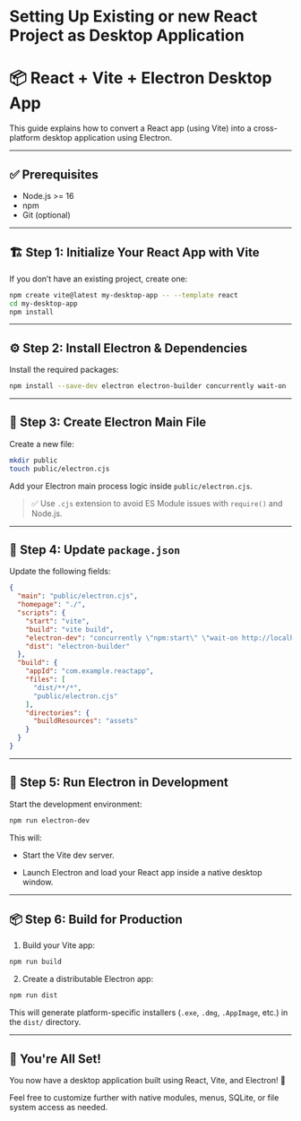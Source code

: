 
# Setting Up Existing or new React Project as Desktop Application

# 📦 React + Vite + Electron Desktop App

This guide explains how to convert a React app (using Vite) into a cross-platform desktop application using Electron.

---

## ✅ Prerequisites

- Node.js >= 16
- npm
- Git (optional)

---

## 🏗️ Step 1: Initialize Your React App with Vite

If you don’t have an existing project, create one:

```bash
npm create vite@latest my-desktop-app -- --template react
cd my-desktop-app
npm install

```

----------

## ⚙️ Step 2: Install Electron & Dependencies

Install the required packages:

```bash
npm install --save-dev electron electron-builder concurrently wait-on

```

----------

## 📁 Step 3: Create Electron Main File

Create a new file:

```bash
mkdir public
touch public/electron.cjs

```

Add your Electron main process logic inside `public/electron.cjs`.

> ✅ Use `.cjs` extension to avoid ES Module issues with `require()` and Node.js.

----------

## 📝 Step 4: Update `package.json`

Update the following fields:

```json
{
  "main": "public/electron.cjs",
  "homepage": "./",
  "scripts": {
    "start": "vite",
    "build": "vite build",
    "electron-dev": "concurrently \"npm:start\" \"wait-on http://localhost:5173 && electron .\"",
    "dist": "electron-builder"
  },
  "build": {
    "appId": "com.example.reactapp",
    "files": [
      "dist/**/*",
      "public/electron.cjs"
    ],
    "directories": {
      "buildResources": "assets"
    }
  }
}

```

----------

## 🧪 Step 5: Run Electron in Development

Start the development environment:

```bash
npm run electron-dev

```

This will:

-   Start the Vite dev server.
    
-   Launch Electron and load your React app inside a native desktop window.
    

----------

## 📦 Step 6: Build for Production

1.  Build your Vite app:
    

```bash
npm run build

```

2.  Create a distributable Electron app:
    

```bash
npm run dist

```

This will generate platform-specific installers (`.exe`, `.dmg`, `.AppImage`, etc.) in the `dist/` directory.

----------



## 🚀 You're All Set!

You now have a desktop application built using React, Vite, and Electron! 🎉

Feel free to customize further with native modules, menus, SQLite, or file system access as needed.

